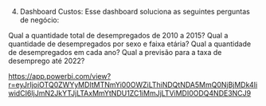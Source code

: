 4. Dashboard Custos:
Esse dashboard soluciona as seguintes perguntas de negócio:

Qual a quantidade total de desempregados de 2010 a 2015?
Qual a quantidade de desempregados por sexo e faixa etária?
Qual a quantidade de desempregados em cada ano?
Qual a previsão para a taxa de desemprego até 2022?

https://app.powerbi.com/view?r=eyJrIjoiOTQ0ZWYyMDItMTNmYi00OWZiLThiNDQtNDA5MmQ0NjBjMDk4IiwidCI6IjJmN2JkYTJjLTAxMmYtNDU1ZC1iMmJjLTViMDI0ODQ4NDE3NCJ9
